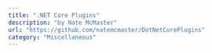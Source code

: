 ```yaml
---
title: ".NET Core Plugins"
description: "by Nate McMaster"
url: "https://github.com/natemcmaster/DotNetCorePlugins"
category: "Miscellaneous"
---
```

